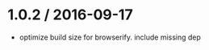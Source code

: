 
1.0.2 / 2016-09-17
==================

  * optimize build size for browserify. include missing dep
